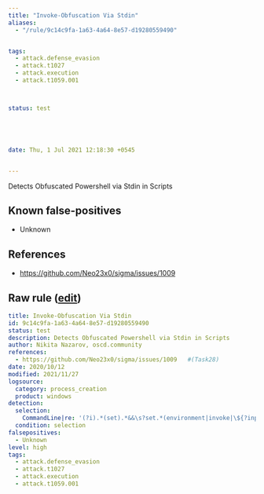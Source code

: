 ```yaml
---
title: "Invoke-Obfuscation Via Stdin"
aliases:
  - "/rule/9c14c9fa-1a63-4a64-8e57-d19280559490"


tags:
  - attack.defense_evasion
  - attack.t1027
  - attack.execution
  - attack.t1059.001



status: test





date: Thu, 1 Jul 2021 12:18:30 +0545


---
```


Detects Obfuscated Powershell via Stdin in Scripts

<!--more-->


## Known false-positives

* Unknown



## References

* https://github.com/Neo23x0/sigma/issues/1009


## Raw rule ([edit](https://github.com/SigmaHQ/sigma/edit/master/rules/windows/process_creation/proc_creation_win_invoke_obfuscation_via_stdin.yml))
```yaml
title: Invoke-Obfuscation Via Stdin
id: 9c14c9fa-1a63-4a64-8e57-d19280559490
status: test
description: Detects Obfuscated Powershell via Stdin in Scripts
author: Nikita Nazarov, oscd.community
references:
  - https://github.com/Neo23x0/sigma/issues/1009   #(Task28)
date: 2020/10/12
modified: 2021/11/27
logsource:
  category: process_creation
  product: windows
detection:
  selection:
    CommandLine|re: '(?i).*(set).*&&\s?set.*(environment|invoke|\${?input).*&&.*"'
  condition: selection
falsepositives:
  - Unknown
level: high
tags:
  - attack.defense_evasion
  - attack.t1027
  - attack.execution
  - attack.t1059.001

```
